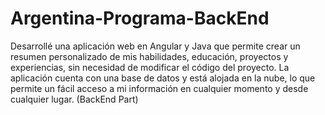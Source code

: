 # Argentina-Programa-BackEnd
Desarrollé una aplicación web en Angular y Java que permite crear un resumen personalizado de mis habilidades, educación, proyectos y experiencias,
sin necesidad de modificar el código del proyecto. La aplicación cuenta con una base de datos y está alojada en la nube, 
lo que permite un fácil acceso a mi información en cualquier momento y desde cualquier lugar. (BackEnd Part)
